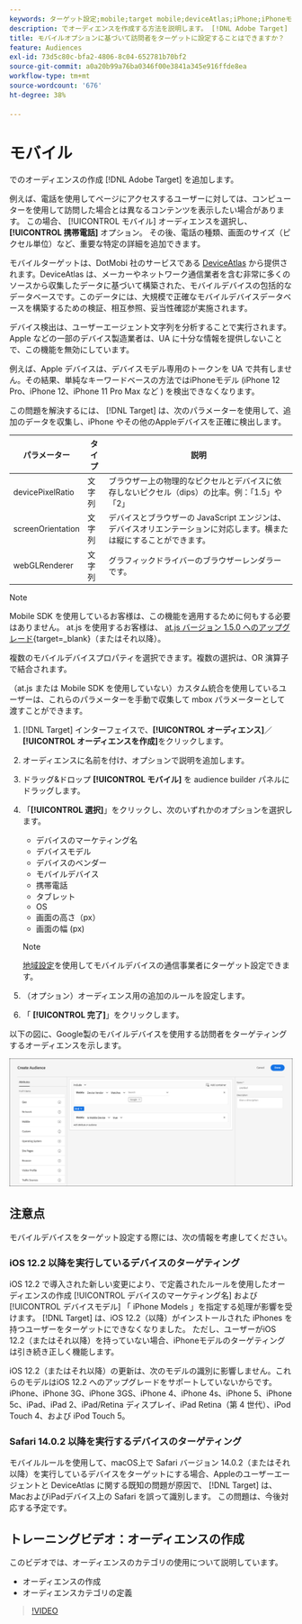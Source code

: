 ```yaml
---
keywords: ターゲット設定;mobile;target mobile;deviceAtlas;iPhone;iPhoneモデル;device Atlas;displaywidth;display width;display height;デバイスの種類;displayHeight;phone;タブレット;デバイスモデル
description: でオーディエンスを作成する方法を説明します。 [!DNL Adobe Target] モバイルデバイスをターゲット設定します。
title: モバイルオプションに基づいて訪問者をターゲットに設定することはできますか？
feature: Audiences
exl-id: 73d5c80c-bfa2-4806-8c04-652781b70bf2
source-git-commit: a0a20b99a76ba0346f00e3841a345e916ffde8ea
workflow-type: tm+mt
source-wordcount: '676'
ht-degree: 38%

---
```


# モバイル

でのオーディエンスの作成 [!DNL Adobe Target] を追加します。

例えば、電話を使用してページにアクセスするユーザーに対しては、コンピューターを使用して訪問した場合とは異なるコンテンツを表示したい場合があります。 この場合、 [!UICONTROL モバイル] オーディエンスを選択し、 **[!UICONTROL 携帯電話]** オプション。 その後、電話の種類、画面のサイズ（ピクセル単位）など、重要な特定の詳細を追加できます。

モバイルターゲットは、DotMobi 社のサービスである [DeviceAtlas](https://deviceatlas.com/device-data/user-agent-tester) から提供されます。DeviceAtlas は、メーカーやネットワーク通信業者を含む非常に多くのソースから収集したデータに基づいて構築された、モバイルデバイスの包括的なデータベースです。このデータには、大規模で正確なモバイルデバイスデータベースを構築するための検証、相互参照、妥当性確認が実施されます。

デバイス検出は、ユーザーエージェント文字列を分析することで実行されます。Apple などの一部のデバイス製造業者は、UA に十分な情報を提供しないことで、この機能を無効にしています。

例えば、Apple デバイスは、デバイスモデル専用のトークンを UA で共有しません。その結果、単純なキーワードベースの方法ではiPhoneモデル (iPhone 12 Pro、iPhone 12、iPhone 11 Pro Max など ) を検出できなくなります。

この問題を解決するには、 [!DNL Target] は、次のパラメーターを使用して、追加のデータを収集し、iPhone やその他のAppleデバイスを正確に検出します。

| パラメーター | タイプ | 説明 |
|--- |--- |--- |
| devicePixelRatio | 文字列 | ブラウザー上の物理的なピクセルとデバイスに依存しないピクセル（dips）の比率。例：「1.5」や「2」 |
| screenOrientation | 文字列 | デバイスとブラウザーの JavaScript エンジンは、デバイスオリエンテーションに対応します。横または縦にすることができます。 |
| webGLRenderer | 文字列 | グラフィックドライバーのブラウザーレンダラーです。 |

>[!NOTE]
>
>Mobile SDK を使用しているお客様は、この機能を適用するために何もする必要はありません。 at.js を使用するお客様は、 [at.js バージョン 1.5.0 へのアップグレード](https://developer.adobe.com/target/implement/client-side/atjs/target-atjs-versions/){target=_blank}（またはそれ以降）。

複数のモバイルデバイスプロパティを選択できます。複数の選択は、OR 演算子で結合されます。

（at.js または Mobile SDK を使用していない）カスタム統合を使用しているユーザーは、これらのパラメーターを手動で収集して mbox パラメーターとして渡すことができます。

1. [!DNL Target] インターフェイスで、**[!UICONTROL オーディエンス]**／**[!UICONTROL オーディエンスを作成]**&#x200B;をクリックします。
1. オーディエンスに名前を付け、オプションで説明を追加します。
1. ドラッグ&amp;ドロップ **[!UICONTROL モバイル]** を audience builder パネルにドラッグします。
1. 「**[!UICONTROL 選択]**」をクリックし、次のいずれかのオプションを選択します。

   * デバイスのマーケティング名
   * デバイスモデル
   * デバイスのベンダー
   * モバイルデバイス
   * 携帯電話
   * タブレット
   * OS
   * 画面の高さ（px）
   * 画面の幅 (px)

   >[!NOTE]
   >
   >[地域設定](/help/main/c-target/c-audiences/c-target-rules/geo.md#concept_5B4D99DE685348FB877929EE0F942670)を使用してモバイルデバイスの通信事業者にターゲット設定できます。

1. （オプション）オーディエンス用の追加のルールを設定します。
1. 「 **[!UICONTROL 完了]**」をクリックします。

以下の図に、Google製のモバイルデバイスを使用する訪問者をターゲティングするオーディエンスを示します。

![モバイルデバイスをターゲット設定](assets/target_mobile.png)

## 注意点

モバイルデバイスをターゲット設定する際には、次の情報を考慮してください。

### iOS 12.2 以降を実行しているデバイスのターゲティング

iOS 12.2 で導入された新しい変更により、で定義されたルールを使用したオーディエンスの作成 [!UICONTROL デバイスのマーケティング名] および [!UICONTROL デバイスモデル] 「 iPhone Models 」を指定する処理が影響を受けます。 [!DNL Target] は、iOS 12.2（以降）がインストールされた iPhones を持つユーザーをターゲットにできなくなりました。 ただし、ユーザーがiOS 12.2（またはそれ以降）を持っていない場合、iPhoneモデルのターゲティングは引き続き正しく機能します。

iOS 12.2（またはそれ以降）の更新は、次のモデルの識別に影響しません。これらのモデルはiOS 12.2 へのアップグレードをサポートしていないからです。iPhone、iPhone 3G、iPhone 3GS、iPhone 4、iPhone 4s、iPhone 5、iPhone 5c、iPad、iPad 2、iPad/Retina ディスプレイ、iPad Retina（第 4 世代）、iPod Touch 4、および iPod Touch 5。

### Safari 14.0.2 以降を実行するデバイスのターゲティング

モバイルルールを使用して、macOS上で Safari バージョン 14.0.2（またはそれ以降）を実行しているデバイスをターゲットにする場合、Appleのユーザーエージェントと DeviceAtlas に関する既知の問題が原因で、 [!DNL Target] は、MacおよびiPadデバイス上の Safari を誤って識別します。 この問題は、今後対応する予定です。

## トレーニングビデオ：オーディエンスの作成

このビデオでは、オーディエンスのカテゴリの使用について説明しています。

* オーディエンスの作成
* オーディエンスカテゴリの定義

>[!VIDEO](https://video.tv.adobe.com/v/17392)
